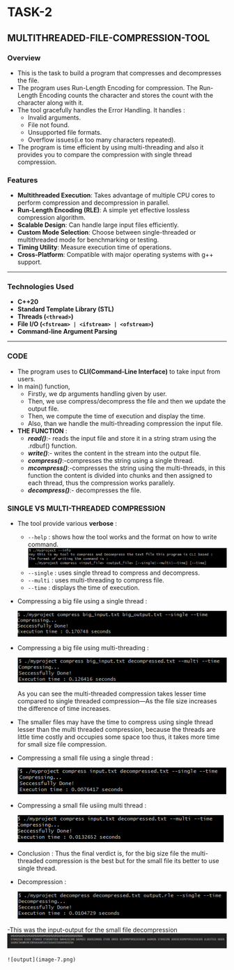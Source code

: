# TASK-2
## MULTITHREADED-FILE-COMPRESSION-TOOL

### Overview

- This is the task to build a program that compresses and decompresses the file.
- The program uses Run-Length Encoding for compression. The Run-Length Encoding counts the character and stores the count with the character along with it.
- The tool gracefully handles the Error Handling. It handles : 
    - Invalid arguments.
    - File not found.
    - Unsupported file formats.
    - Overflow issues(i.e too many characters repeated).
- The program is time efficient by using multi-threading and also it provides you to compare the compression with single thread compression.

### Features

- **Multithreaded Execution**: Takes advantage of multiple CPU cores to perform compression and decompression in parallel.
- **Run-Length Encoding (RLE)**: A simple yet effective lossless compression algorithm.
- **Scalable Design**: Can handle large input files efficiently.
- **Custom Mode Selection**: Choose between single-threaded or multithreaded mode for benchmarking or testing.
- **Timing Utility**: Measure execution time of operations.
- **Cross-Platform**: Compatible with major operating systems with g++ support.

---

### Technologies Used

- **C++20**
- **Standard Template Library (STL)**
- **Threads (`<thread>`)**
- **File I/O (`<fstream> | <ifstream> | <ofstream>`)**
- **Command-line Argument Parsing**

---

### CODE

- The program uses to **CLI(Command-Line Interface)** to take input from users.
- In main() function,
    - Firstly, we dp arguments handling given by user.
    - Then, we use compress/decompress the file and then we update the output file.
    - Then, we compute the time of execution and display the time.
    - Also, than we handle the multi-threading compression the input file.
- **THE FUNCTION** :
    - ***read()***:- reads the input file and store it in a string stram using the .rdbuf() function.
    - ***write()***:- writes the content in the stream into the output file.
    - ***compress()***:-compresses the string using a single thread.
    - ***mcompress()***:-compresses the string using the multi-threads, in this function the content is divided into chunks and then assigned to each thread, thus the compression works parallely.
    - ***decompress()***:- decompresses the file.

### SINGLE VS MULTI-THREADED COMPRESSION
 
- The tool provide various **verbose** :
    - `--help` : shows how the tool works and the format on how to write command.
        ![output-1](image.png)
    - `--single` : uses single thread to compress and decompress.
    - `--multi` : uses multi-threading to compress file.
    - `--time` : displays the time of execution.

- Compressing a big file using a single thread :

    ![big_file_single_thread](image-1.png)

- Compressing a big file using multi-threading : 

    ![big_file_multi_thread](image-2.png)

    As you can see the multi-threaded compression takes lesser time compared to single threaded compression—As the file size increases the difference of time increases.

- The smaller files may have the time to compress using single thread lesser than the multi threaded compression, because the threads are little time costly and occupies some space too thus, it takes more time for small size file compression.

- Compressing a small file using a single thread : 

    ![small_file_single_thread](image-3.png)

- Compressing a small file usiing multi thread : 

    ![small_file_multi_thread](image-4.png)

- Conclusion : Thus the final verdict is, for the big size file the multi-threaded compression is the best but for the small file its better to use single thread.

- Decompression :

    ![decompression](image-5.png)

-This was the input-output for the small file decompression
    ![input](image-6.png)

    ![output](image-7.png)